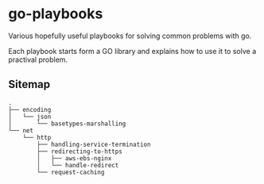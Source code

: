 # go-playbooks
Various hopefully useful playbooks for solving common problems with go.

Each playbook starts form a GO library and explains how to use it to solve a practival problem.


## Sitemap

```
.
├── encoding
│   └── json
│       └── basetypes-marshalling
└── net
    └── http
        ├── handling-service-termination
        ├── redirecting-to-https
        │   ├── aws-ebs-nginx
        │   └── handle-redirect
        └── request-caching
```

